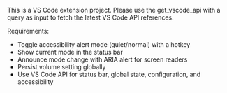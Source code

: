 <!-- Use this file to provide workspace-specific custom instructions to Copilot. For more details, visit https://code.visualstudio.com/docs/copilot/copilot-customization#_use-a-githubcopilotinstructionsmd-file -->

This is a VS Code extension project. Please use the get_vscode_api with a query as input to fetch the latest VS Code API references.

Requirements:

- Toggle accessibility alert mode (quiet/normal) with a hotkey
- Show current mode in the status bar
- Announce mode change with ARIA alert for screen readers
- Persist volume setting globally
- Use VS Code API for status bar, global state, configuration, and accessibility
